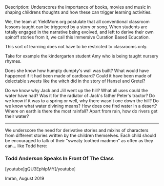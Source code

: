Description: Underscores the importance of books, movies and music in shaping childrens thoughts and how these can trigger learning activities.

We, the team at YieldMore.org postulate that all conventional classroom lessons taught can be triggered by a story or song. When students are totally engaged in the narrative being evolved, and left to derive their own spinoff stories from it, we call this Immersive Curation Based Education.

This sort of learning does not have to be restricted to classrooms only.

Take for example the kindergarten student Amy who is being taught nursery rhymes.

Does she know how humpty dumpty's wall was built? What would have happened if it had been made of cardboard? Could it have been made of delectable sweets like the witch did in the story of Hansel and Gretel?

Do we know why Jack and Jill went up the hill? What all uses could the water have had? Was it for the radiator of Jack's father Peter's tractor? Do we know if it was to a spring or well, why there wasn't one down the hill? Do we know what water divining means? How does one find water in a desert? Where on earth is there the most rainfall? Apart from rain, how do rivers get their water?

---

We underscore the need for derivative stories and mixins of characters from different stories written by the children themselves. Each child should be encouraged to talk of their "sweaty toothed madmen" as often as they can&hellip; like Todd here:

### Todd Anderson Speaks In Front Of The Class
[youtube]gQU3EphIpMY[/youtube]

Imran, August 2019
